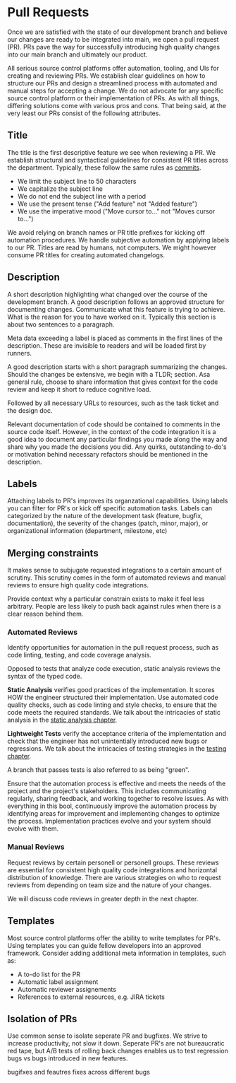 # Pull Requests

Once we are satisfied with the state of our development branch and believe our changes are ready to be integrated into main, we open a pull request (PR). PRs pave the way for successfully introducing high quality changes into our main branch and ultimately our product.

All serious source control platforms offer automation, tooling, and UIs for creating and reviewing PRs. We establish clear guidelines on how to structure our PRs and design a streamlined process with automated and manual steps for accepting a change. We do not advocate for any specific source control platform or their implementation of PRs. As with all things, differing solutions come with various pros and cons. That being said, at the very least our PRs consist of the following attributes.

## Title

The title is the first descriptive feature we see when reviewing a PR. We establish structural and syntactical guidelines for consistent PR titles across the department. Typically, these follow the same rules as [commits](./commits.md).

- We limit the subject line to 50 characters
- We capitalize the subject line
- We do not end the subject line with a period
- We use the present tense ("Add feature" not "Added feature")
- We use the imperative mood ("Move cursor to…" not "Moves cursor to…")

We avoid relying on branch names or PR title prefixes for kicking off automation procedures. We handle subjective automation by applying labels to our PR. Titles are read by humans, not computers. We might however consume PR titles for creating automated changelogs.

## Description

A short description highlighting what changed over the course of the development branch. A good description follows an approved structure for documenting changes. Communicate what this feature is trying to achieve. What is the reason for you to have worked on it. Typically this section is about two sentences to a paragraph.

Meta data exceeding a label is placed as comments in the first lines of the description. These are invisible to readers and will be loaded first by runners.

A good description starts with a short paragraph summarizing the changes. Should the changes be extensive, we begin with a TLDR; section. Asa  general rule, choose to share information that gives context for the code review and keep it short to reduce cognitive load.

Followed by all necessary URLs to resources, such as the task ticket and the design doc.

Relevant documentation of code should be contained to comments in the source code itself. However, in the context of the code integration it is a good idea to document any particular findings you made along the way and share why you made the decisions you did. Any quirks, outstanding to-do's or motivation behind necessary refactors should be mentioned in the description.

## Labels

Attaching labels to PR's improves its organzational capabilities. Using labels you can filter for PR's or kick off specific automation tasks. Labels can categorized by the nature of the development task (feature, bugfix, documentation), the severity of the changes (patch, minor, major), or organizational information (department, milestone, etc)

## Merging constraints

It makes sense to subjugate requested integrations to a certain amount of scrutiny. This scrutiny comes in the form of automated reviews and manual reviews to ensure high quality code integrations.

Provide context why a particular constrain exists to make it feel less arbitrary. People are less likely to push back against rules when there is a clear reason behind them.

### Automated Reviews

Identify opportunities for automation in the pull request process, such as code linting, testing, and code coverage analysis.

Opposed to tests that analyze code execution, static analysis reviews the syntax of the typed code.

**Static Analysis** verifies good practices of the implementation. It scores HOW the engineer structured their implementation. Use automated code quality checks, such as code linting and style checks, to ensure that the code meets the required standards. We talk about the intricacies of static analysis in the [static analysis chapter]().

**Lightweight Tests** verify the acceptance criteria of the implementation and check that the engineer has not unintentially introduced new bugs or regressions. We talk about the intricacies of testing strategies in the [testing chapter]().

A branch that passes tests is also referred to as being "green".

Ensure that the automation process is effective and meets the needs of the project and the project's stakeholders. This includes communicating regularly, sharing feedback, and working together to resolve issues. As with everything in this bool, continuously improve the automation process by identifying areas for improvement and implementing changes to optimize the process. Implementation practices evolve and your system should evolve with them.

### Manual Reviews

Request reviews by certain personell or personell groups. These reviews are essential for consistent high quality code integrations and horizontal distribution of knowledge. There are various strategies on who to request reviews from depending on team size and the nature of your changes.

We will discuss code reviews in greater depth in the next chapter.

## Templates

Most source control platforms offer the ability to write templates for PR's. Using templates you can guide fellow developers into an approved framework. Consider adding additional meta information in templates, such as:

- A to-do list for the PR
- Automatic label assignment
- Automatic reviewer assignements
- References to external resources, e.g. JIRA tickets

## Isolation of PRs

Use common sense to isolate seperate PR and bugfixes. We strive to increase productivity, not slow it down. Seperate PR's are not bureaucratic red tape, but A/B tests of rolling back changes enables us to test regression bugs vs bugs introduced in new features.

bugifxes and feautres
fixes across different bugs
